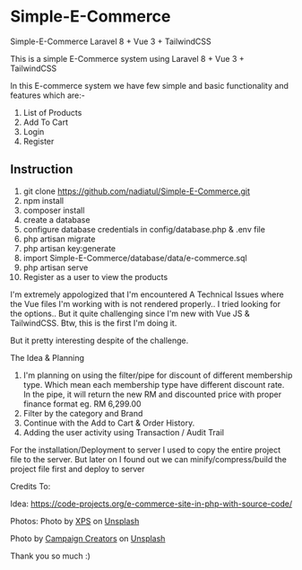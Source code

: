 # Simple-E-Commerce
 Simple-E-Commerce Laravel 8 + Vue 3 + TailwindCSS


This is a simple E-Commerce system using Laravel 8 + Vue 3 + TailwindCSS 

In this E-commerce system we have few simple and basic functionality and features which are:-
1. List of Products
2. Add To Cart
3. Login
4. Register 

Instruction
------------ 
1. git clone https://github.com/nadiatul/Simple-E-Commerce.git
2. npm install 
3. composer install
4. create a database 
5. configure database credentials in  config/database.php & .env file
6. php artisan migrate
7. php artisan key:generate
8. import Simple-E-Commerce/database/data/e-commerce.sql 
9. php artisan serve 
10. Register as a user to view the products


I'm extremely appologized that I'm encountered A Technical Issues where the Vue files I'm working with is not rendered properly.. I tried looking for the options.. But it quite challenging since I'm new with Vue JS & TailwindCSS. Btw, this is the first I'm doing it. 

But it pretty interesting despite of the challenge.


The Idea & Planning
1. I'm planning on using the filter/pipe for discount of different membership type. Which mean each membership type have different discount rate. In the pipe, it will return the new RM and discounted price with proper finance format eg. RM 6,299.00
2. Filter by the category and Brand
3. Continue with the Add to Cart & Order History.
4. Adding the user activity using Transaction / Audit Trail

For the installation/Deployment to server
I used to copy the entire project file to the server. But later on I found out we can minify/compress/build the project file first and deploy to server


Credits To:

Idea:
https://code-projects.org/e-commerce-site-in-php-with-source-code/

Photos: 
Photo by <a href="https://unsplash.com/@xps?utm_source=unsplash&utm_medium=referral&utm_content=creditCopyText">XPS</a> on <a href="https://unsplash.com/?utm_source=unsplash&utm_medium=referral&utm_content=creditCopyText">Unsplash</a>  

Photo by <a href="https://unsplash.com/@campaign_creators?utm_source=unsplash&utm_medium=referral&utm_content=creditCopyText">Campaign Creators</a> on <a href="https://unsplash.com/?utm_source=unsplash&utm_medium=referral&utm_content=creditCopyText">Unsplash</a>
  
Thank you so much :)